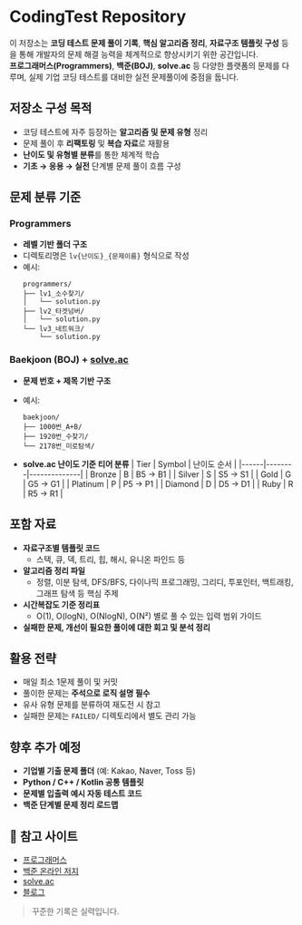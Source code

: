 # CodingTest Repository

이 저장소는 **코딩 테스트 문제 풀이 기록**, **핵심 알고리즘 정리**, **자료구조 템플릿 구성** 등을 통해 개발자의 문제 해결 능력을 체계적으로 향상시키기 위한 공간입니다.  
**프로그래머스(Programmers)**, **백준(BOJ)**, **solve.ac** 등 다양한 플랫폼의 문제를 다루며, 실제 기업 코딩 테스트를 대비한 실전 문제풀이에 중점을 둡니다.

## 저장소 구성 목적

- 코딩 테스트에 자주 등장하는 **알고리즘 및 문제 유형** 정리
- 문제 풀이 후 **리팩토링** 및 **복습 자료**로 재활용
- **난이도 및 유형별 분류**를 통한 체계적 학습
- **기초 → 응용 → 실전** 단계별 문제 풀이 흐름 구성

## 문제 분류 기준

### Programmers  
- **레벨 기반 폴더 구조**
- 디렉토리명은 `lv{난이도}_{문제이름}` 형식으로 작성
- 예시:
    ```
    programmers/
    ├── lv1_소수찾기/
    │   └── solution.py
    ├── lv2_타겟넘버/
    │   └── solution.py
    └── lv3_네트워크/
        └── solution.py
    ```

### Baekjoon (BOJ) + [solve.ac](https://solved.ac)
- **문제 번호 + 제목 기반 구조**
- 예시:
    ```
    baekjoon/
    ├── 1000번_A+B/
    ├── 1920번_수찾기/
    └── 2178번_미로탐색/
    ```

- **solve.ac 난이도 기준 티어 분류**
    | Tier | Symbol | 난이도 순서 |
    |------|--------|--------------|
    | Bronze | B | B5 → B1 |
    | Silver | S | S5 → S1 |
    | Gold | G | G5 → G1 |
    | Platinum | P | P5 → P1 |
    | Diamond | D | D5 → D1 |
    | Ruby | R | R5 → R1 |

## 포함 자료

- **자료구조별 템플릿 코드**
  - 스택, 큐, 덱, 트리, 힙, 해시, 유니온 파인드 등
- **알고리즘 정리 파일**
  - 정렬, 이분 탐색, DFS/BFS, 다이나믹 프로그래밍, 그리디, 투포인터, 백트래킹, 그래프 탐색 등 핵심 주제
- **시간복잡도 기준 정리표**
  - O(1), O(logN), O(NlogN), O(N²) 별로 풀 수 있는 입력 범위 가이드
- **실패한 문제, 개선이 필요한 풀이에 대한 회고 및 분석 정리**

## 활용 전략

- 매일 최소 1문제 풀이 및 커밋
- 풀이한 문제는 **주석으로 로직 설명 필수**
- 유사 유형 문제를 분류하여 재도전 시 참고
- 실패한 문제는 `FAILED/` 디렉토리에서 별도 관리 가능

## 향후 추가 예정

- **기업별 기출 문제 폴더** (예: Kakao, Naver, Toss 등)
- **Python / C++ / Kotlin 공통 템플릿**
- **문제별 입출력 예시 자동 테스트 코드**
- **백준 단계별 문제 정리 로드맵**

## 🧩 참고 사이트

- [프로그래머스](https://programmers.co.kr/)
- [백준 온라인 저지](https://www.acmicpc.net/)
- [solve.ac](https://solved.ac/)
- [블로그](https://newkimjiwon.tistory.com/)


> 꾸준한 기록은 실력입니다.  
